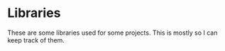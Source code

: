 # Libraries

These are some libraries used for some projects. This is mostly so I can keep track of them.
